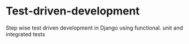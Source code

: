 # Test-driven-development
Step wise test driven development in Django using functional. unit and integrated tests
